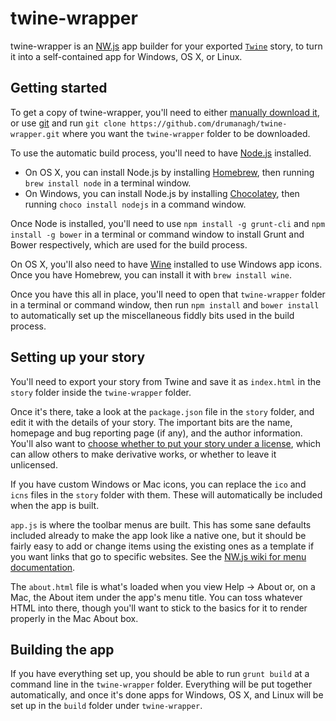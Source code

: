# twine-wrapper

twine-wrapper is an [NW.js](https://github.com/nwjs/nw.js) app builder for your exported [`Twine`](https://bitbucket.org/klembot/twinejs/) story, to turn it into a self-contained app for Windows, OS X, or Linux.

## Getting started

To get a copy of twine-wrapper, you'll need to either [manually download it](https://github.com/drumanagh/twine-wrapper/archive/master.zip), or use [git](http://git-scm.com) and run `git clone https://github.com/drumanagh/twine-wrapper.git` where you want the `twine-wrapper` folder to be downloaded.

To use the automatic build process, you'll need to have [Node.js](https://nodejs.org) installed.

* On OS X, you can install Node.js by installing [Homebrew](https://brew.sh), then running `brew install node` in a terminal window.
* On Windows, you can install Node.js by installing [Chocolatey](https://chocolatey.org), then running `choco install nodejs` in a command window.

Once Node is installed, you'll need to use `npm install -g grunt-cli` and `npm install -g bower` in a terminal or command window to install Grunt and Bower respectively, which are used for the build process.

On OS X, you'll also need to have [Wine](https://www.winehq.org) installed to use Windows app icons. Once you have Homebrew, you can install it with `brew install wine`.

Once you have this all in place, you'll need to open that `twine-wrapper` folder in a terminal or command window, then run `npm install` and `bower install` to automatically set up the miscellaneous fiddly bits used in the build process.

## Setting up your story

You'll need to export your story from Twine and save it as `index.html` in the `story` folder inside the `twine-wrapper` folder.

Once it's there, take a look at the `package.json` file in the `story` folder, and edit it with the details of your story. The important bits are the name, homepage and bug reporting page (if any), and the author information. You'll also want to [choose whether to put your story under a license](https://creativecommons.org/choose/), which can allow others to make derivative works, or whether to leave it unlicensed.

If you have custom Windows or Mac icons, you can replace the `ico` and `icns` files in the `story` folder with them. These will automatically be included when the app is built.

`app.js` is where the toolbar menus are built. This has some sane defaults included already to make the app look like a native one, but it should be fairly easy to add or change items using the existing ones as a template if you want links that go to specific websites. See the [NW.js wiki for menu documentation](https://github.com/nwjs/nw.js/wiki/Menu).

The `about.html` file is what's loaded when you view Help -> About or, on a Mac, the About item under the app's menu title. You can toss whatever HTML into there, though you'll want to stick to the basics for it to render properly in the Mac About box.

## Building the app

If you have everything set up, you should be able to run `grunt build` at a command line in the `twine-wrapper` folder. Everything will be put together automatically, and once it's done apps for Windows, OS X, and Linux will be set up in the `build` folder under `twine-wrapper`.
